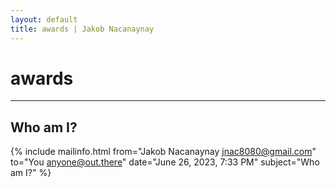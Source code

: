 ```yaml
---
layout: default
title: awards | Jakob Nacanaynay
---
```


# awards

---

## Who am I?

{% include mailinfo.html from="Jakob Nacanaynay <jnac8080@gmail.com>" to="You <anyone@out.there>" date="June 26, 2023, 7:33 PM" subject="Who am I?" %}

